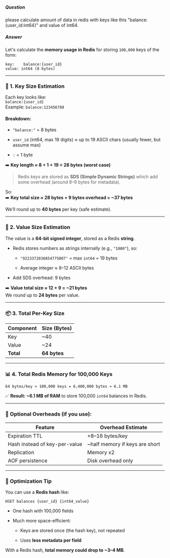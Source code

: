
##### Question
please calculate amount of data in redis with keys like this "balance:{user_id:int64}" and value of int64.
##### Answer
Let's calculate the **memory usage in Redis** for storing `100,000` keys of the form:

```
key:    balance:{user_id}
value: int64 (8 bytes)
```

---

### 🔢 1. Key Size Estimation

Each key looks like:  
`balance:{user_id}`  
Example: `balance:123456789`

#### Breakdown:

- `"balance:"` = 8 bytes
    
- `user_id` (int64, max 19 digits) ≈ up to 19 ASCII chars (usually fewer, but assume max)
    
- `:` = 1 byte
    

➡️ **Key length ≈ 8 + 1 + 19 = 28 bytes (worst case)**

> Redis keys are stored as **SDS (Simple Dynamic Strings)** which add some overhead (around 8–9 bytes for metadata).

So:  
➡️ **Key total size ≈ 28 bytes + 9 bytes overhead = ~37 bytes**

We’ll round up to **40 bytes** per key (safe estimate).

---

### 🔢 2. Value Size Estimation

The value is a **64-bit signed integer**, stored as a Redis **string**.

- Redis stores numbers as strings internally (e.g., `"1000"`), so:
    
    - `"9223372036854775807"` = max `int64` = 19 bytes
        
    - Average integer ≈ 8–12 ASCII bytes
        
- Add SDS overhead: 9 bytes
    

➡️ **Value total size ≈ 12 + 9 = ~21 bytes**  
We round up to **24 bytes** per value.

---

### 📦 3. Total Per-Key Size

|Component|Size (Bytes)|
|---|---|
|Key|~40|
|Value|~24|
|**Total**|**64 bytes**|

---

### 📊 4. Total Redis Memory for 100,000 Keys

```
64 bytes/key × 100,000 keys = 6,400,000 bytes ≈ 6.1 MB
```

✅ **Result: ~6.1 MB of RAM** to store 100,000 `int64` balances in Redis.

---

### 🔄 Optional Overheads (if you use):

|Feature|Overhead Estimate|
|---|---|
|Expiration TTL|+8–16 bytes/key|
|Hash instead of key-per-value|~half memory if keys are short|
|Replication|Memory x2|
|AOF persistence|Disk overhead only|

---

### 🧠 Optimization Tip

You can use a **Redis hash** like:

```text
HSET balances {user_id} {int64_value}
```

- One hash with 100,000 fields
    
- Much more space-efficient:
    
    - Keys are stored once (the hash key), not repeated
        
    - Uses **less metadata per field**
        

With a Redis hash, **total memory could drop to ~3–4 MB**.

